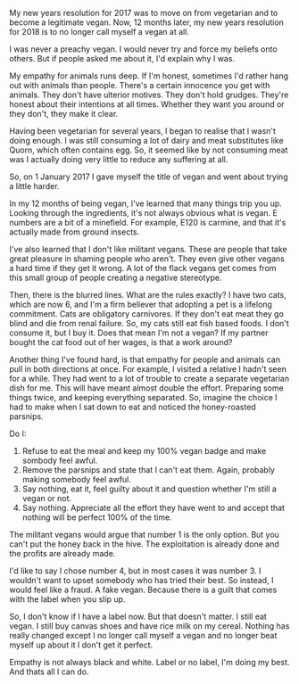 My new years resolution for 2017 was to move on from vegetarian and to become a legitimate vegan. Now, 12 months later, my new years resolution for 2018 is to no longer call myself a vegan at all.

I was never a preachy vegan. I would never try and force my beliefs onto others. But if people asked me about it, I'd explain why I was. 

My empathy for animals runs deep. If I'm honest, sometimes I'd rather hang out with animals than people. There's a certain innocence you get with animals. They don't have ulterior motives. They don't hold grudges. They're honest about their intentions at all times. Whether they want you around or they don't, they make it clear.

Having been vegetarian for several years, I began to realise that I wasn't doing enough. I was still consuming a lot of dairy and meat substitutes like Quorn, which often contains egg. So, it seemed like by not consuming meat was I actually doing very little to reduce any suffering at all.

So, on 1 January 2017 I gave myself the title of vegan and went about trying a little harder.

In my 12 months of being vegan, I've learned that many things trip you up. Looking through the ingredients, it's not always obvious what is vegan. E numbers are a bit of a minefield. For example, E120 is carmine, and that it's actually made from ground insects.

I've also learned that I don't like militant vegans. These are people that take great pleasure in shaming people who aren't. They even give other vegans a hard time if they get it wrong. A lot of the flack vegans get comes from this small group of people creating a negative stereotype.

Then, there is the blurred lines. What are the rules exactly? I have two cats, which are now 6, and I'm a firm believer that adopting a pet is a lifelong commitment. Cats are obligatory carnivores. If they don't eat meat they go blind and die from renal failure. So, my cats still eat fish based foods. I don't consume it, but I buy it. Does that mean I'm not a vegan? If my partner bought the cat food out of her wages, is that a work around?

Another thing I've found hard, is that empathy for people and animals can pull in both directions at once. For example, I visited a relative I hadn't seen for a while. They had went to a lot of trouble to create a separate vegetarian dish for me. This will have meant almost double the effort. Preparing some things twice, and keeping everything separated. So, imagine the choice I had to make when I sat down to eat and noticed the honey-roasted parsnips.

Do I:
1. Refuse to eat the meal and keep my 100% vegan badge and make sombody feel awful.
2. Remove the parsnips and state that I can't eat them. Again, probably making somebody feel awful.
3. Say nothing, eat it, feel guilty about it and question whether I'm still a vegan or not.
4. Say nothing. Appreciate all the effort they have went to and accept that nothing will be perfect 100% of the time.

The militant vegans would argue that number 1 is the only option. But you can't put the honey back in the hive. The exploitation is already done and the profits are already made.

I'd like to say I chose number 4, but in most cases it was number 3. I wouldn't want to upset somebody who has tried their best. So instead, I would feel like a fraud. A fake vegan. Because there is a guilt that comes with the label when you slip up.

So, I don't know if I have a label now. But that doesn't matter. I still eat vegan. I still buy canvas shoes and have rice milk on my cereal. Nothing has really changed except I no longer call myself a vegan and no longer beat myself up about it I don't get it perfect.

Empathy is not always black and white. Label or no label, I'm doing my best. And thats all I can do.